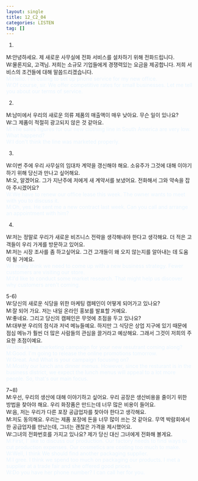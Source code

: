 ```yaml
---
layout: single
title: 12_C2_04
categories: LISTEN
tag: []
---
```


1)
M:안녕하세요. 제 새로운 사무실에 전화 서비스를 설차하기 위해 전화드립니다.   
W:물론지요, 고객님. 저희는 소규모 기업들에게 경쟁력있는 요금을 제공합니다. 저희 서비스의 조건들에 대해 말씀드리겠습니다.   
<span style="color:#E8F5FF">
M:Hello. I'm calling to set up phone service for my new office.   
W:Of course, sir. We offer competitive rates for small businesses. Let me tell you about our terms of service.
</span>
   
2)
M:남미에서 우리의 새로운 의류 제품의 매출액이 매우 낮아요. 무슨 일이 있나요?   
W:그 제품이 적절히 광고되지 않은 것 같아요.   
<span style="color:#E8F5FF"> 
M:The sales figures for our new clothing line in South America are very low. What happend?   
W:I don't think the line was marketed properly.   
</span>
   
3)
W:이번 주에 우리 사무실의 임대차 계약을 갱신해야 해요. 소유주가 그것에 대해 이야기하기 위해 당신과 만나고 싶어해요.   
M:오, 알겠어요. 그가 지난주에 저에게 새 계약서를 보냈어요. 전화해서 그와 약속을 잡아 주시겠어요?   
<span style="color:#E8F5FF"> 
W:We have to renew our office lease this week. The owner wants to meet with you to discuss it.   
M:Oh, yes. He sent me a new contract last week. Can you call and arrange an appointment with him?
</span>   

4)
W:저는 정말로 우리가 새로운 비즈니스 전략을 생각해내야 한다고 생각해요. 더 적은 고객들이 우리 가게를 방문하고 있어요.   
M:저는 시장 조사를 좀 하고싶어요. 그건 고개들이 왜 오지 않는지를 알아내는 데 도움이 될 거예요.   
<span style="color:#E8F5FF">
W:I really think we need to come up with a new business strategy. Fewer customers are visiting our store.    
M:I'd like to conduct some market research. That might help us discover why customers aren't coming.   
</span>   

5-6)   
W:당신의 새로운 식당을 위한 마케팅 캠페인이 어떻게 되어가고 있나요?   
M:잘 되어 가요. 저는 내일 온라인 홍보를 발표할 거예요.   
W:좋네요. 그리고 당신의 캠페인은 무엇에 초점을 두고 있나요?   
M:대부분 우리의 점식과 저녁 메뉴들예요. 하지만 그 식당은 상업 지구에 있기 때문에 점심 메뉴가 훨씬 더 많은 사람들의 관심을 끌거라고 예상해요. 그래서 그것이 저희의 주요한 초점이예요.   
<span style="color:#E8F5FF"> 
W:How is the marketing campaign for your new resutrant coming along?   
M:Good. I'm going to release the online promotions tomorrow.   
W:Great. And What is your campaign focusing on?   
M:Mostly our lunch ans dinner menus. However, since the resturant is in the business district, we expect the lunch menus will appeal to a lot more people. So, that's our main focus.   
</span>
   
7~8)   
M:우선, 우리의 생산에 대해 이야기하고 싶어요. 우리 공장은 생산비용을 줄이기 위한 방법을 찾아야 해요. 우리 화장품은 만드는데 너무 많은 비용이 들어요.   
W:음, 저는 우리가 다른 포장 공급업자를 찾아야 한다고 생각해요.   
M:저도 동의해요. 우리는 제품 포장에 돈을 너무 많이 쓰는 것 같아요. 무역 박람회에서 한 공급업자를 만났는데, 그녀는 괜찮은 가격을 제시했어요.   
W:그녀의 전화번호를 가지고 있나요? 제가 당신 대신 그녀에게 전화해 볼게요.   
<span style="color:#E8F5FF"> 
M:First, I' like to discuss our production. Our factory needs to find ways to cut production expenses. Our cosmetics are costing too much to make.   
W:Well, I think We should find another packaging supplier.   
M:I gree. I think we spend too much on packaging our products. I met a supplier at a trade fair and she offered good prices.   
W:Do you have her phone number? I can call her for you.   
</span>